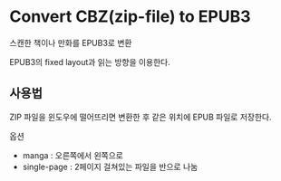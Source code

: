 Convert CBZ(zip-file) to EPUB3
===============================

스캔한 책이나 만화를 EPUB3로 변환

EPUB3의 fixed layout과 읽는 방향을 이용한다.

## 사용법

ZIP 파일을 윈도우에 떨어뜨리면 변환한 후 같은 위치에 EPUB 파일로 저장한다.

옵션

* manga : 오른쪽에서 왼쪽으로
* single-page : 2페이지 걸쳐있는 파일을 반으로 나눔
